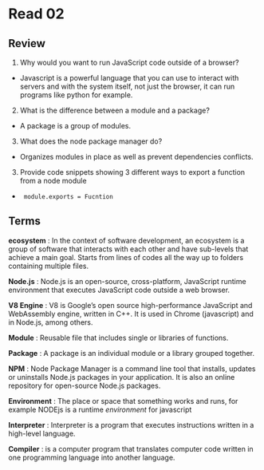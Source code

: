 # Read 02

## Review

1. Why would you want to run JavaScript code outside of a browser?
-  Javascript is a powerful language that you can use to interact with servers and with the system itself, not just the browser, it can run programs like python for example.

2. What is the difference between a module and a package?
-  A package is a group of modules.

3. What does the node package manager do?
-  Organizes modules in place as well as prevent dependencies conflicts.

3. Provide code snippets showing 3 different ways to export a function from a node module
-  ``` module.exports = Fucntion```


## Terms

**ecosystem** : In the context of software development, an ecosystem is a group of software that interacts with each other and have sub-levels that achieve a main goal. Starts from lines of codes all the way up to folders containing multiple files.

**Node.js** : Node.js is an open-source, cross-platform, JavaScript runtime environment that executes JavaScript code outside a web browser.

**V8 Engine** : V8 is Google’s open source high-performance JavaScript and WebAssembly engine, written in C++. It is used in Chrome (javascript) and in Node.js, among others.

**Module** : Reusable file that includes single or libraries of functions.


**Package** : A package is an individual module or a library grouped together.

**NPM** : Node Package Manager is a command line tool that installs, updates or uninstalls Node.js packages in your application. It is also an online repository for open-source Node.js packages.

**Environment** : The place or space that something works and runs, for example NODEjs is a runtime *environment* for javascript

**Interpreter** : Interpreter is a program that executes instructions written in a high-level language. 

**Compiler** : is a computer program that translates computer code written in one programming language into another language.